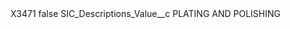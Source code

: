 <?xml version="1.0" encoding="UTF-8"?>
<CustomMetadata xmlns="http://soap.sforce.com/2006/04/metadata" xmlns:xsi="http://www.w3.org/2001/XMLSchema-instance" xmlns:xsd="http://www.w3.org/2001/XMLSchema">
    <label>X3471</label>
    <protected>false</protected>
    <values>
        <field>SIC_Descriptions_Value__c</field>
        <value xsi:type="xsd:string">PLATING AND POLISHING</value>
    </values>
</CustomMetadata>
